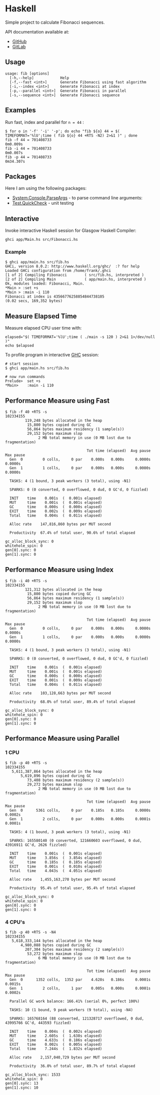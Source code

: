 # Haskell

Simple project to calculate Fibonacci sequences.

API documentation available at:

* [GitHub](https://frankhjung.github.io/haskell-fibonacci/)
* [GitLab](https://frankhjung1.gitlab.io/haskell-fibonacci/)

## Usage

```
usage: fib [options]
  [-h,--help]            Help
  [-f,--fast <int>]      Generate Fibonacci using fast algorithm
  [-i,--index <int>]     Generate Fibonacci at index
  [-p,--parallel <int>]  Generate Fibonacci in parallel
  [-s,--sequence <int>]  Generate Fibonacci sequence
```

## Examples

Run fast, index and parallel for ``n = 44`` :

```
$ for o in '-f' '-i' '-p'; do echo "fib ${o} 44 = $( TIMEFORMAT='%lU';time ( fib ${o} 44 +RTS -N2) 2>&1 )" ; done
fib -f 44 = 701408733
0m0.009s
fib -i 44 = 701408733
0m0.007s
fib -p 44 = 701408733
0m34.307s
```

## Packages

Here I am using the following packages:

* [System.Console.ParseArgs](http://hackage.haskell.org/package/parseargs) - to parse command line arguments:
* [Test.QuickCheck](http://hackage.haskell.org/package/QuickCheck) - unit testing

## Interactive

Invoke interactive Haskell session for Glasgow Haskell Compiler:

```
ghci app/Main.hs src/Fibonacci.hs
```

### Example

```
$ ghci app/main.hs src/fib.hs
GHCi, version 8.0.2: http://www.haskell.org/ghc/  :? for help
Loaded GHCi configuration from /home/frank/.ghci
[1 of 2] Compiling Fibonacci        ( src/fib.hs, interpreted )
[2 of 2] Compiling Main             ( app/main.hs, interpreted )
Ok, modules loaded: Fibonacci, Main.
*Main > :set +s
*Main > :main -i 110
Fibonacci at index is 43566776258854844738105
(0.02 secs, 169,352 bytes)
```

## Measure Elapsed Time

Measure elapsed CPU user time with:

```
elapsed="$( TIMEFORMAT='%lU';time ( ./main -s 120 ) 2>&1 1>/dev/null )"
echo $elapsed
```

To profile program in interactive [GHC](https://wiki.haskell.org/GHC/GHCi)
session:

```
# start session
$ ghci app/main.hs src/fib.hs

# now run commands
Prelude>  set +s
*Main>    :main -i 110
```

## Performance Measure using Fast

```
$ fib -f 40 +RTS -s
102334155
         119,248 bytes allocated in the heap
          15,800 bytes copied during GC
          56,864 bytes maximum residency (1 sample(s))
          29,152 bytes maximum slop
               2 MB total memory in use (0 MB lost due to fragmentation)

                                     Tot time (elapsed)  Avg pause  Max pause
  Gen  0         0 colls,     0 par    0.000s   0.000s     0.0000s    0.0000s
  Gen  1         1 colls,     0 par    0.000s   0.000s     0.0000s    0.0000s

  TASKS: 4 (1 bound, 3 peak workers (3 total), using -N1)

  SPARKS: 0 (0 converted, 0 overflowed, 0 dud, 0 GC'd, 0 fizzled)

  INIT    time    0.001s  (  0.001s elapsed)
  MUT     time    0.001s  (  0.001s elapsed)
  GC      time    0.000s  (  0.000s elapsed)
  EXIT    time    0.002s  (  0.009s elapsed)
  Total   time    0.004s  (  0.011s elapsed)

  Alloc rate    147,816,860 bytes per MUT second

  Productivity  67.4% of total user, 90.6% of total elapsed

gc_alloc_block_sync: 0
whitehole_spin: 0
gen[0].sync: 0
gen[1].sync: 0
```

## Performance Measure using Index

```
$ fib -i 40 +RTS -s
102334155
         121,312 bytes allocated in the heap
          15,800 bytes copied during GC
          56,864 bytes maximum residency (1 sample(s))
          29,152 bytes maximum slop
               2 MB total memory in use (0 MB lost due to fragmentation)

                                     Tot time (elapsed)  Avg pause  Max pause
  Gen  0         0 colls,     0 par    0.000s   0.000s     0.0000s    0.0000s
  Gen  1         1 colls,     0 par    0.000s   0.000s     0.0000s    0.0000s

  TASKS: 4 (1 bound, 3 peak workers (3 total), using -N1)

  SPARKS: 0 (0 converted, 0 overflowed, 0 dud, 0 GC'd, 0 fizzled)

  INIT    time    0.001s  (  0.001s elapsed)
  MUT     time    0.001s  (  0.001s elapsed)
  GC      time    0.000s  (  0.000s elapsed)
  EXIT    time    0.001s  (  0.009s elapsed)
  Total   time    0.004s  (  0.011s elapsed)

  Alloc rate    103,128,663 bytes per MUT second

  Productivity  68.0% of total user, 89.4% of total elapsed

gc_alloc_block_sync: 0
whitehole_spin: 0
gen[0].sync: 0
gen[1].sync: 0
```

## Performance Measure using Parallel

### 1 CPU

```
$ fib -p 40 +RTS -s
102334155
   5,611,387,864 bytes allocated in the heap
       5,619,896 bytes copied during GC
          73,408 bytes maximum residency (2 sample(s))
          29,272 bytes maximum slop
               2 MB total memory in use (0 MB lost due to fragmentation)

                                     Tot time (elapsed)  Avg pause  Max pause
  Gen  0      5361 colls,     0 par    0.185s   0.185s     0.0000s    0.0002s
  Gen  1         2 colls,     0 par    0.000s   0.000s     0.0001s    0.0001s

  TASKS: 4 (1 bound, 3 peak workers (3 total), using -N1)

  SPARKS: 165580140 (0 converted, 121660603 overflowed, 0 dud, 43916911 GC'd, 2626 fizzled)

  INIT    time    0.001s  (  0.001s elapsed)
  MUT     time    3.856s  (  3.854s elapsed)
  GC      time    0.185s  (  0.185s elapsed)
  EXIT    time    0.001s  (  0.010s elapsed)
  Total   time    4.043s  (  4.051s elapsed)

  Alloc rate    1,455,163,270 bytes per MUT second

  Productivity  95.4% of total user, 95.4% of total elapsed

gc_alloc_block_sync: 0
whitehole_spin: 0
gen[0].sync: 0
gen[1].sync: 0
```

### 4 CPU's

```
$ fib -p 40 +RTS -s -N4
102334155
   5,618,333,144 bytes allocated in the heap
       4,980,088 bytes copied during GC
         207,304 bytes maximum residency (2 sample(s))
          53,272 bytes maximum slop
               6 MB total memory in use (0 MB lost due to fragmentation)

                                     Tot time (elapsed)  Avg pause  Max pause
  Gen  0      1352 colls,  1352 par    4.628s   0.186s     0.0001s    0.0015s
  Gen  1         2 colls,     1 par    0.005s   0.000s     0.0001s    0.0002s

  Parallel GC work balance: 166.41% (serial 0%, perfect 100%)

  TASKS: 10 (1 bound, 9 peak workers (9 total), using -N4)

  SPARKS: 165768164 (88 converted, 121328717 overflowed, 0 dud, 43995766 GC'd, 443593 fizzled)

  INIT    time    0.004s  (  0.002s elapsed)
  MUT     time    2.605s  (  1.638s elapsed)
  GC      time    4.633s  (  0.186s elapsed)
  EXIT    time    0.002s  (  0.005s elapsed)
  Total   time    7.244s  (  1.832s elapsed)

  Alloc rate    2,157,040,729 bytes per MUT second

  Productivity  36.0% of total user, 89.7% of total elapsed

gc_alloc_block_sync: 1533
whitehole_spin: 0
gen[0].sync: 13
gen[1].sync: 10
```

